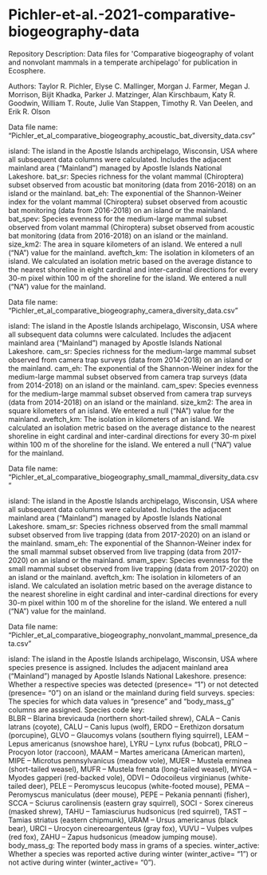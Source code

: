 # Pichler-et-al.-2021-comparative-biogeography-data

Repository Description: Data files for 'Comparative biogeography of volant and nonvolant mammals in a 
temperate archipelago' for publication in Ecosphere.

Authors: Taylor R. Pichler, Elyse C. Mallinger, Morgan J. Farmer, Megan J. Morrison, Bijit Khadka, 
Parker J. Matzinger, Alan Kirschbaum, Katy R. Goodwin, William T. Route, Julie Van Stappen, Timothy R.
Van Deelen, and Erik R. Olson


Data file name: “Pichler_et_al_comparative_biogeography_acoustic_bat_diversity_data.csv”

island: The island in the Apostle Islands archipelago, Wisconsin, USA where
all subsequent data columns were calculated. Includes the adjacent mainland area (“Mainland”) 
managed by Apostle Islands National Lakeshore.
bat_sr: Species richness for the volant mammal (Chiroptera) subset observed from acoustic bat monitoring 
(data from 2016-2018) on an island or the mainland. 
bat_eh: The exponential of the Shannon-Weiner index for the volant mammal (Chiroptera) subset observed from acoustic bat monitoring 
(data from 2016-2018) on an island or the mainland.
bat_spev: Species evenness for the medium-large mammal subset observed from volant mammal (Chiroptera) subset observed from acoustic bat monitoring 
(data from 2016-2018) on an island or the mainland.
size_km2: The area in square kilometers of an island. We entered a null (“NA”) value for the mainland.
aveftch_km: The isolation in kilometers of an island. We calculated an isolation metric based on the 
average distance to the nearest shoreline in eight cardinal and inter-cardinal directions for every 30-m pixel 
within 100 m of the shoreline for the island. We entered a null (“NA”) value for the mainland.

Data file name: “Pichler_et_al_comparative_biogeography_camera_diversity_data.csv”

island: The island in the Apostle Islands archipelago, Wisconsin, USA where
all subsequent data columns were calculated. Includes the adjacent mainland area (“Mainland”) 
managed by Apostle Islands National Lakeshore.
cam_sr: Species richness for the medium-large mammal subset observed from camera trap surveys 
(data from 2014-2018) on an island or the mainland. 
cam_eh: The exponential of the Shannon-Weiner index for the medium-large mammal subset observed from 
camera trap surveys (data from 2014-2018) on an island or the mainland.
cam_spev: Species evenness for the medium-large mammal subset observed from camera trap surveys 
(data from 2014-2018) on an island or the mainland.
size_km2: The area in square kilometers of an island. We entered a null (“NA”) value for the mainland.
aveftch_km: The isolation in kilometers of an island. We calculated an isolation metric based on the 
average distance to the nearest shoreline in eight cardinal and inter-cardinal directions for every 30-m pixel 
within 100 m of the shoreline for the island. We entered a null (“NA”) value for the mainland.

Data file name: “Pichler_et_al_comparative_biogeography_small_mammal_diversity_data.csv”

island: The island in the Apostle Islands archipelago, Wisconsin, USA where
all subsequent data columns were calculated. Includes the adjacent mainland area (“Mainland”) 
managed by Apostle Islands National Lakeshore.
smam_sr: Species richness observed from the small mammal subset observed from live trapping (data from 2017-2020) 
on an island or the mainland.
smam_eh: The exponential of the Shannon-Weiner index for the small mammal subset observed from live trapping 
(data from 2017-2020) on an island or the mainland.
smam_spev: Species evenness for the small mammal subset observed from live trapping 
(data from 2017-2020) on an island or the mainland.
aveftch_km: The isolation in kilometers of an island. We calculated an isolation metric based on the 
average distance to the nearest shoreline in eight cardinal and inter-cardinal directions for every 30-m pixel 
within 100 m of the shoreline for the island. We entered a null (“NA”) value for the mainland.


Data file name: “Pichler_et_al_comparative_biogeography_nonvolant_mammal_presence_data.csv”

island: The island in the Apostle Islands archipelago, Wisconsin, USA where species presence 
is assigned. Includes the adjacent mainland area (“Mainland”) managed by Apostle Islands National Lakeshore.
presence: Whether a respective species was detected (presence= “1”) or not detected (presence= “0”) 
on an island or the mainland during field surveys.
species: The species for which data values in “presence” and “body_mass_g” columns are assigned. Species code key:  
BLBR – Blarina brevicauda (northern short-tailed shrew), CALA – Canis latrans (coyote), CALU – Canis lupus (wolf),
ERDO – Erethizon dorsatum (porcupine), GLVO – Glaucomys volans (southern flying squirrel), LEAM – Lepus americanus (snowshoe hare), 
LYRU – Lynx rufus (bobcat), PRLO – Procyon lotor (raccoon), MAAM – Martes americana (American marten), MIPE – Microtus pennsylvanicus (meadow vole), 
MUER – Mustela erminea (short-tailed weasel), MUFR – Mustela frenata (long-tailed weasel), MYGA – Myodes gapperi (red-backed vole), 
ODVI – Odocoileus virginianus (white-tailed deer), PELE – Peromyscus leucopus (white-footed mouse), PEMA – Peromyscus maniculatus (deer mouse), 
PEPE – Pekania pennanti (fisher), SCCA – Sciurus carolinensis (eastern gray squirrel), SOCI - Sorex cinereus (masked shrew), 
TAHU – Tamiasciurus hudsonicus (red squirrel), TAST – Tamias striatus (eastern chipmunk), URAM – Ursus americanus (black bear), 
URCI – Urocyon cinereoargenteus (gray fox), VUVU – Vulpes vulpes (red fox), ZAHU – Zapus hudsonicus (meadow jumping mouse).
body_mass_g: The reported body mass in grams of a species. 
winter_active: Whether a species was reported active during winter (winter_active= “1”) or 
not active during winter (winter_active= “0”).
